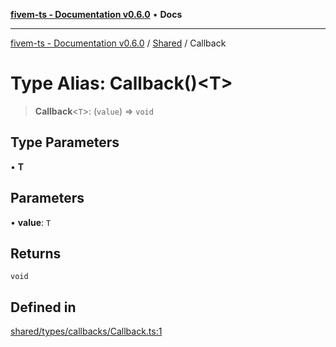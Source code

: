 [**fivem-ts - Documentation v0.6.0**](../../../README.md) • **Docs**

***

[fivem-ts - Documentation v0.6.0](../../../README.md) / [Shared](../README.md) / Callback

# Type Alias: Callback()\<T\>

> **Callback**\<`T`\>: (`value`) => `void`

## Type Parameters

• **T**

## Parameters

• **value**: `T`

## Returns

`void`

## Defined in

[shared/types/callbacks/Callback.ts:1](https://github.com/Purpose-Dev/fivem-ts/blob/main/src/shared/types/callbacks/Callback.ts#L1)
